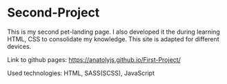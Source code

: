 # Second-Project

This is my second pet-landing page. I also developed it the during learning HTML, CSS to consolidate my knowledge. This site is adapted for different devices.

Link to github pages: https://anatolyjs.github.io/First-Project/

Used technologies: HTML, SASS(SCSS), JavaScript
